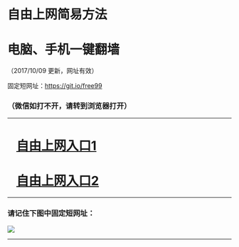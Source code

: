 ﻿# 自由上网简易方法

# 电脑、手机一键翻墙

（2017/10/09 更新，网址有效）

固定短网址：https://git.io/free99

### （微信如打不开，请转到浏览器打开）


***





# &nbsp;&nbsp; <a href="http://ft123107849.fwq-tz-1001.info/fwqtz01.html?t=100900110371 " target="_blank">自由上网入口1</a>
# &nbsp;&nbsp; <a href="http://ft28476610.fwq-tz-1002.info/fwqtz02.html?t=100900132124 " target="_blank">自由上网入口2</a>
***

### 请记住下图中固定短网址：

<img src="https://s3-us-west-2.amazonaws.com/fwq-1001/yjfq-20170905okok.png" /> 


***

